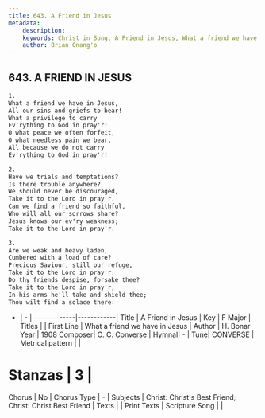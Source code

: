 ```yaml
---
title: 643. A Friend in Jesus
metadata:
    description: 
    keywords: Christ in Song, A Friend in Jesus, What a friend we have in Jesus, 
    author: Brian Onang'o
---
```



## 643. A FRIEND IN JESUS

```txt
1.
What a friend we have in Jesus,
All our sins and griefs to bear!
What a privilege to carry
Ev'rything to God in pray'r!
O what peace we often forfeit,
O what needless pain we bear,
All because we do not carry
Ev'rything to God in pray'r!

2.
Have we trials and temptations?
Is there trouble anywhere?
We should never be discouraged,
Take it to the Lord in pray'r.
Can we find a friend so faithful,
Who will all our sorrows share?
Jesus knows our ev'ry weakness;
Take it to the Lord in pray'r.

3.
Are we weak and heavy laden,
Cumbered with a load of care?
Precious Saviour, still our refuge,
Take it to the Lord in pray'r;
Do thy friends despise, forsake thee?
Take it to the Lord in pray'r;
In his arms he'll take and shield thee;
Thou wilt find a solace there.  
```

- |   -  |
-------------|------------|
Title | A Friend in Jesus |
Key | F Major |
Titles |  |
First Line | What a friend we have in Jesus |
Author | H. Bonar
Year | 1908
Composer| C. C. Converse |
Hymnal|  - |
Tune| CONVERSE |
Metrical pattern | |
# Stanzas | 3 |
Chorus | No |
Chorus Type | - |
Subjects | Christ: Christ's Best Friend; Christ: Christ Best Friend |
Texts |  |
Print Texts | 
Scripture Song |  |
  
